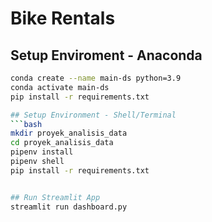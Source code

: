 # Bike Rentals
## Setup Enviroment - Anaconda
```bash
conda create --name main-ds python=3.9
conda activate main-ds
pip install -r requirements.txt

## Setup Environment - Shell/Terminal
```bash
mkdir proyek_analisis_data
cd proyek_analisis_data
pipenv install
pipenv shell
pip install -r requirements.txt


## Run Streamlit App
streamlit run dashboard.py
